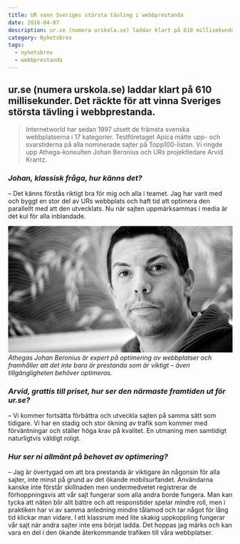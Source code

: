 ```yaml
---
title: UR vann Sveriges största tävling i webbprestanda
date: 2016-04-07
description: ur.se (numera urskola.se) laddar klart på 610 millisekunder. Det räckte för att vinna Sveriges största tävling i webbprestanda.
category: Nyhetsbrev
tags:
  - nyhetsbrev
  - webbprestanda
---
```


## ur.se (numera urskola.se) laddar klart på 610 millisekunder. Det räckte för att vinna Sveriges största tävling i webbprestanda.

> Internetworld har sedan 1997 utsett de främsta svenska webbplatserna i 17 kategorier. Testföretaget Apica mätte upp- och svarstiderna på alla nominerade sajter på Topp100-listan. Vi ringde upp Athega-konsulten Johan Beronius och URs projektledare Arvid Krantz.

### _Johan, klassisk fråga, hur känns det?_
– Det känns förstås riktigt bra för mig och alla i teamet. Jag har varit med och byggt en stor del av URs webbplats och haft tid att optimera den parallellt med att den utvecklats. Nu när sajten uppmärksammas i media är det kul för alla inblandade.

![Johan Beronius](/assets/img/blog/johan_wide.jpg)
_Athegas Johan Beronius är expert på optimering av webbplatser och framhåller att det inte bara är prestanda som är viktigt – även tillgängligheten behöver optimeras._

### _Arvid, grattis till priset, hur ser den närmaste framtiden ut för ur.se?_
– Vi kommer fortsätta förbättra och utveckla sajten på samma sätt som tidigare. Vi har en stadig och stor ökning av trafik som kommer med förväntningar och ställer höga krav på kvalitet. En utmaning men samtidigt naturligtvis väldigt roligt.

### _Hur ser ni allmänt på behovet av optimering?_
– Jag är övertygad om att bra prestanda är viktigare än någonsin för alla sajter, inte minst på grund av det ökande mobilsurfandet. Användarna kanske inte förstår skillnaden men undermedvetet registrerar de förhoppningsvis att vår sajt fungerar som alla andra borde fungera. Man kan tycka att näten blir allt bättre och att responstider spelar mindre roll, men i praktiken har vi av samma anledning mindre tålamod och tar något för lång tid klickar man vidare. I ett klassrum med lite skakig uppkoppling fungerar vår sajt när andra sajter inte ens börjat ladda. Det hoppas jag märks och kan vara en del i den ökande återkommande trafiken till våra webbplatser.
